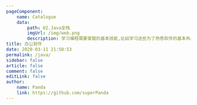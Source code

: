 ```yaml
---
pageComponent:
    name: Catalogue
    data:
        path: 02.Java全栈
        imgUrl: /img/web.png
        description: 学习编程需要掌握的基本技能,比如学习这些为了熟悉软件的基本布局与使用,键盘的熟练操作,各种快捷键的熟练
title: 办公软件
date: 2020-03-11 21:50:53
permalink: /java/
sidebar: false
article: false
comment: false
editLink: false
author:
    name: Panda
    link: https://github.com/superPanda
---
```

